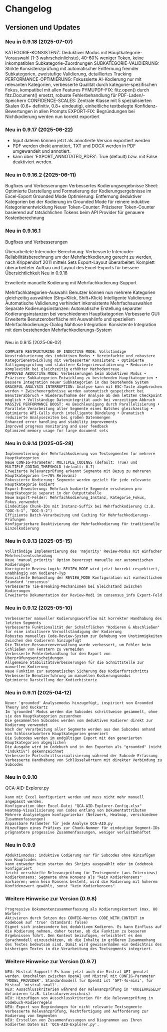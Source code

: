 # Changelog

## Versionen und Updates

### Neu in 0.9.18 (2025-07-07)

KATEGORIE-KONSISTENZ: Deduktiver Modus mit Hauptkategorie-Vorauswahl (1-3 wahrscheinlichste), 40-60% weniger Token, keine inkompatiblen Subkategorie-Zuordnungen
SUBKATEGORIE-VALIDIERUNG: Strikte Konsistenzprüfung mit automatischer Entfernung fremder Subkategorien, zweistufige Validierung, detailliertes Tracking
PERFORMANCE-OPTIMIERUNG: Fokussierte AI-Kodierung nur mit relevanten Kategorien, verbesserte Qualität durch kategorie-spezifischen Fokus, kompatibel mit allen Features
PYMUPDF-FIX: fitz.open() durch fitz.Document() ersetzt, robuste Fehlerbehandlung für PDF-Laden/-Speichern
CONFIDENCE-SCALES: Zentrale Klasse mit 5 spezialisierten Skalen (0.6+ definitiv, 0.8+ eindeutig), einheitliche textbelegte Konfidenz-Bewertungen in allen Prompts
EXPORT-FIX: Begründungen bei Nichtkodierung werden nun korrekt exportiert

### Neu in 0.9.17 (2025-06-22)
- Input dateien können jetzt als annotierte Version exportiert werden
- PDF werden direkt annotiert, TXT und DOCX werden in PDF umgewandelt und annotiert. 
- kann über 'EXPORT_ANNOTATED_PDFS': True (default) bzw. mit False deaktiviert werden.

### Neu in 0.9.16.2 (2025-06-11)

Bugfixes und Verbesserungen
Verbessertes Kodierungsergebnisse Sheet: Optimierte Darstellung und Formatierung der Kodierungsergebnisse im Excel-Export Grounded Mode Optimierung: Entfernung deduktiver Kategorien bei der Kodierung im Grounded Mode für reinere induktive Kategorienentwicklung Neuer Token-Counter: Präziserer Token-Counter basierend auf tatsächlichen Tokens beim API Provider für genauere Kostenberechnung

### Neu in 0.9.16.1

Bugfixes und Verbesserungen

Überarbeitete Intercoder-Berechnung: Verbesserte Intercoder-Reliabilitätsberechnung um der Mehrfachkodierung gerecht zu werden, nach Krippendorf 2011 mittels Sets Export-Layout überarbeitet: Komplett überarbeiteter Aufbau und Layout des Excel-Exports für bessere Übersichtlichkeit
Neu in 0.9.16

Erweiterte manuelle Kodierung mit Mehrfachkodierung-Support

Mehrfachkategorien-Auswahl: Benutzer können nun mehrere Kategorien gleichzeitig auswählen (Strg+Klick, Shift+Klick) Intelligente Validierung: Automatische Validierung verhindert inkonsistente Mehrfachauswahlen Separate Kodierungsinstanzen: Automatische Erstellung separater Kodierungsinstanzen bei verschiedenen Hauptkategorien Verbesserte GUI: Erweiterte Benutzeroberfläche mit Auswahlinfo und speziellem Mehrfachkodierungs-Dialog Nahtlose Integration: Konsistente Integration mit dem bestehenden Mehrfachkodierungs-System
### 
Neu in 0.9.15 (2025-06-02)

    COMPLETE RESTRUCTURING OF INDUCTIVE MODE: Vollständige Neustrukturierung des induktiven Modus • Vereinfachte und robustere Kategorienentwicklung mit verbesserter Konsistenz • Optimierte Sättigungsprüfung und stabilere Kategorienvalidierung • Reduzierte Komplexität bei gleichzeitig erhöhter Methodentreue
    IMPROVED ABDUCTIVE MODE: Verbesserungen beim abduktiven Modus • Präzisere Subkategorien-Entwicklung zu bestehenden Hauptkategorien • Bessere Integration neuer Subkategorien in das bestehende System
    GRACEFUL ANALYSIS INTERRUPTION: Analyse kann mit ESC-Taste abgebrochen werden • Zwischenergebnisse werden automatisch gespeichert bei Benutzerabbruch • Wiederaufnahme der Analyse ab dem letzten Checkpoint möglich • Vollständige Datenintegrität auch bei vorzeitigem Abbruch
    MASSIVE PERFORMANCE BOOST: 4x Beschleunigung durch Parallelisierung • Parallele Verarbeitung aller Segmente eines Batches gleichzeitig • Optimierte API-Calls durch intelligente Bündelung • Dramatisch reduzierte Analysezeiten bei großen Datenmengen
    Enhanced error handling and stability improvements
    Improved progress monitoring and user feedback
    Optimized memory usage for large document sets

### Neu in 0.9.14 (2025-05-28)

    Implementierung der Mehrfachkodierung von Textsegmenten für mehrere Hauptkategorien
    Neue CONFIG-Parameter: MULTIPLE_CODINGS (default: True) und MULTIPLE_CODING_THRESHOLD (default: 0.7)
    Erweiterte Relevanzprüfung erkennt Segmente mit Bezug zu mehreren Hauptkategorien (>=70% Relevanz)
    Fokussierte Kodierung: Segmente werden gezielt für jede relevante Hauptkategorie kodiert
    Export-Erweiterung: Mehrfach kodierte Segmente erscheinen pro Hauptkategorie separat in der Outputtabelle
    Neue Export-Felder: Mehrfachkodierung_Instanz, Kategorie_Fokus, Fokus_verwendet
    Eindeutige Chunk-IDs mit Instanz-Suffix bei Mehrfachkodierung (z.B. "DOC-5-1", "DOC-5-2")
    Effiziente Batch-Verarbeitung und Caching für Mehrfachkodierungs-Prüfungen
    Konfigurierbare Deaktivierung der Mehrfachkodierung für traditionelle Einzelkodierung

### Neu in 0.9.13 (2025-05-15)

    Vollständige Implementierung des 'majority' Review-Modus mit einfacher Mehrheitsentscheidung
    Neue 'manual_priority' Option bevorzugt manuelle vor automatischen Kodierungen
    Korrigierte Review-Logik: REVIEW_MODE wird jetzt korrekt respektiert, unabhängig von Kodierer-Typ
    Konsistente Behandlung der REVIEW_MODE Konfiguration mit einheitlichem Standard 'consensus'
    Verbesserte Tie-Breaking-Mechanismen bei Gleichstand zwischen Kodierungen
    Erweiterte Dokumentation der Review-Modi im consensus_info Export-Feld

### Neu in 0.9.12 (2025-05-10)

    Verbesserter manueller Kodierungsworkflow mit korrekter Handhabung des letzten Segments
    Verbesserte Funktionalität der Schaltflächen "Kodieren & Abschließen" für eine intuitivere Vervollständigung der Kodierung
    Robustes manuelles Code-Review-System zur Behebung von Unstimmigkeiten zwischen den Codierern hinzugefügt
    Die Tkinter-Ressourcenverwaltung wurde verbessert, um Fehler beim Schließen von Fenstern zu vermeiden
    Verbesserte Fehlerbehandlung für den Export von Überprüfungsentscheidungen
    Allgemeine Stabilitätsverbesserungen für die Schnittstelle zur manuellen Kodierung
    Neue Funktion zur automatischen Sicherung des Kodierfortschritts
    Verbesserte Benutzerführung im manuellen Kodierungsmodus
    Optimierte Darstellung der Kodierhistorie

### Neu in 0.9.11 (2025-04-12)

    Neuer 'grounded' Analysemodus hinzugefügt, inspiriert von Grounded Theory und Kuckartz
    Im 'grounded' Modus werden die Subcodes schrittweise gesammelt, ohne sie den Hauptkategorien zuzuordnen
    Die gesammelten Subcodes werden vom deduktiven Kodierer direkt zur Kodierung verwendet
    Nach der Verarbeitung aller Segmente werden aus den Subcodes anhand von Schlüsselwörtern Hauptkategorien generiert
    Die Subcodes werden im endgültigen Export mit den generierten Hauptkategorien abgeglichen
    Die Ausgabe wird im Codebuch und in den Exporten als "grounded" (nicht "induktiv") gekennzeichnet
    Verbesserte Fortschrittsvisualisierung während der Subcode-Erfassung
    Verbesserte Handhabung von Schlüsselwörtern mit direkter Verbindung zu Subcodes

### Neu in 0.9.10

QCA-AID-Explorer.py

    kann mit Excel konfiguriert werden und muss nicht mehr manuell angepasst werden.
    Konfiguration über Excel-Datei "QCA-AID-Explorer-Config.xlsx"
    Heatmap-Visualisierung von Codes entlang von Dokumentattributen
    Mehrere Analysetypen konfigurierbar (Netzwerk, Heatmap, verschiedene Zusammenfassungen)
    Anpassbare Parameter für jede Analyse QCA-AID.py
    Hinzufügen eines Präfixes zur Chunk-Nummer für eindeutige Segment-IDs
    prägnantere progessive Zusammenfassungen, weniger verlustbehaftet

### Neu in 0.9.9

    Abduktivmodus: induktive Codierung nur für Subcodes ohne Hinzufügen von Hauptcodes
    kann entweder beim starten des Skripts ausgewählt oder im Codebook konfiguriert
    leicht verschärfte Relevanzprüfung für Textsegmente (aus Interviews)
    Kodierkonsens: Segmente ohne Konsens als "kein Kodierkonsens" markieren; wenn kein Konsens besteht, wird die Kodierung mit höherem Konfidenzwert gewählt, sonst "kein Kodierkonsens"

### Weitere Hinweise zur Version (0.9.8)

    Progressive Dokumentenzusammenfassung als Kodierungskontext (max. 80 Wörter)
    Aktivieren durch Setzen des CONFIG-Wertes CODE_WITH_CONTEXT im Codebook auf 'true' (Standard: false)
    Eignet sich insbesondere bei deduktivem Kodieren. Es kann Einfluss auf die Kodierung nehmen, daher testen, ob die Funktion zu besseren Ergebnissen führt. Den Kontext beizufügen, erleichtert es dem Sprachmodell einzuschätzen, ob die Inhalte im größeren Zusammenhang des Textes bedeutsam sind. Damit wird gewissermaßen ein Gedächtnis des bisherigen Textes in die Verarbeitung des Textsegments integriert.

### Weitere Hinweise zur Version (0.9.7)

    NEU: Mistral Support! Es kann jetzt auch die Mistral API genutzt werden. Umschalten zwischen OpenAI und Mistral mit CONFIG-Parameter 'MODEL_PROVIDER'. Standardmodell für OpenAI ist 'GPT-4o-mini', für Mistral 'mistral-small'.
    NEU: Ausschlusskriterien während der Relevanzprüfung in 'KODIERREGELN' definieren (z.B. Literaturverzeichnis)
    NEU: Hinzufügen von Ausschlusskriterien für die Relevanzprüfung in Codebuch-Kodierregeln
    NEU: Export von Begründungen für nicht relevante Textsegmente
    Verbesserte Relevanzprüfung, Rechtfertigung und Aufforderung zur Kodierung von Segmenten
    NEU: Erstellen von Zusammenfassungen und Diagrammen aus Ihren kodierten Daten mit 'QCA-AID-Explorer.py'.
